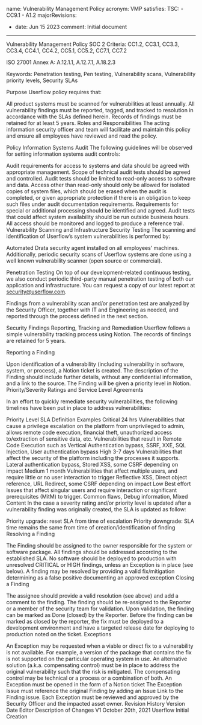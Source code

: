 name: Vulnerability Management Policy
acronym: VMP
satisfies:
  TSC:
    - CC9.1
    - A1.2
majorRevisions:
  - date: Jun 15 2023
    comment: Initial document
---


Vulnerability Management Policy
SOC 2 Criteria: CC1.2, CC3.1, CC3.3, CC3.4, CC4.1, CC4.2, CC5.1, CC5.2, CC7.1, CC7.2

ISO 27001 Annex A: A.12.1.1, A.12.7.1, A.18.2.3

Keywords: Penetration testing, Pen testing, Vulnerability scans, Vulnerability priority levels, Security SLAs

Purpose
Userflow policy requires that:

All product systems must be scanned for vulnerabilities at least annually.
All vulnerability findings must be reported, tagged, and tracked to resolution in accordance with the SLAs defined herein. Records of findings must be retained for at least 5 years.
Roles and Responsibilities
The acting information security officer and team will facilitate and maintain this policy and ensure all employees have reviewed and read the policy.

Policy
Information Systems Audit
The following guidelines will be observed for setting information systems audit controls:

Audit requirements for access to systems and data should be agreed with appropriate management.
Scope of technical audit tests should be agreed and controlled.
Audit tests should be limited to read-only access to software and data.
Access other than read-only should only be allowed for isolated copies of system files, which should be erased when the audit is completed, or given appropriate protection if there is an obligation to keep such files under audit documentation requirements.
Requirements for special or additional processing should be identified and agreed.
Audit tests that could affect system availability should be run outside business hours.
All access should be monitored and logged to produce a reference trail.
Vulnerability Scanning and Infrastructure Security Testing
The scanning and identification of Userflow’s system vulnerabilities is performed by:

Automated Drata security agent installed on all employees’ machines.
Additionally, periodic security scans of Userflow systems are done using a well known vulnerability scanner (open source or commercial).

Penetration Testing
On top of our development-related continuous testing, we also conduct periodic third-party manual penetration testing of both our application and infrastructure. You can request a copy of our latest report at security@userflow.com.

Findings from a vulnerability scan and/or penetration test are analyzed by the Security Officer, together with IT and Engineering as needed, and reported through the process defined in the next section.

Security Findings Reporting, Tracking and Remediation
Userflow follows a simple vulnerability tracking process using Notion. The records of findings are retained for 5 years.

Reporting a Finding

Upon identification of a vulnerability (including vulnerability in software, system, or process), a Notion ticket is created.
The description of the Finding should include further details, without any confidential information, and a link to the source.
The Finding will be given a priority level in Notion.
Priority/Severity Ratings and Service Level Agreements

In an effort to quickly remediate security vulnerabilities, the following timelines have been put in place to address vulnerabilities:

Priority Level	SLA	Definition	Examples
Critical	24 hrs	Vulnerabilities that cause a privilege escalation on the platform from unprivileged to admin, allows remote code execution, financial theft, unauthorized access to/extraction of sensitive data, etc.	Vulnerabilities that result in Remote Code Execution such as Vertical Authentication bypass, SSRF, XXE, SQL Injection, User authentication bypass
High	3-7 days	Vulnerabilities that affect the security of the platform including the processes it supports.	Lateral authentication bypass, Stored XSS, some CSRF depending on impact
Medium	1 month	Vulnerabilities that affect multiple users, and require little or no user interaction to trigger	Reflective XSS, Direct object reference, URL Redirect, some CSRF depending on impact
Low	Best effort	Issues that affect singular users and require interaction or significant prerequisites (MitM) to trigger.	Common flaws, Debug information, Mixed Content
In the case a severity rating and/or priority level is updated after a vulnerability finding was originally created, the SLA is updated as follow:

Priority upgrade: reset SLA from time of escalation
Priority downgrade: SLA time remains the same from time of creation/identification of finding
Resolving a Finding

The Finding should be assigned to the owner responsible for the system or software package.
All findings should be addressed according to the established SLA.
No software should be deployed to production with unresolved CRITICAL or HIGH findings, unless an Exception is in place (see below).
A finding may be resolved by
providing a valid fix/mitigation
determining as a false positive
documenting an approved exception
Closing a Finding

The assignee should provide a valid resolution (see above) and add a comment to the finding.
The finding should be re-assigned to the Reporter or a member of the security team for validation.
Upon validation, the finding can be marked as Done (closed) by the Reporter.
Before the finding can be marked as closed by the reporter, the fix must be deployed to a development environment and have a targeted release date for deploying to production noted on the ticket.
Exceptions

An Exception may be requested when a viable or direct fix to a vulnerability is not available. For example, a version of the package that contains the fix is not supported on the particular operating system in use.
An alternative solution (a.k.a. compensating control) must be in place to address the original vulnerability such that the risk is mitigated. The compensating control may be technical or a process or a combination of both.
An Exception must be opened in the form of a Notion ticket
The Exception Issue must reference the original Finding by adding an Issue Link to the Finding issue.
Each Exception must be reviewed and approved by the Security Officer and the impacted asset owner.
Revision History
Version	Date	Editor	Description of Changes
V1	October 20th, 2021	Userflow	Initial Creation